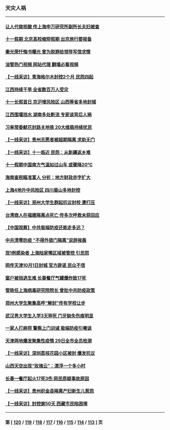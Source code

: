 ### 天灾人祸
---
#### [让人代做核酸 传上海申万研究所副所长夫妇被查](../../pages/ncid280/n13836745.md?10012045) 
#### [十一假期 北京高校缩短假期 出京旅行要报备](../../pages/ncid280/n13836742.md?10012045) 
#### [秦光荣忏悔书曝光 曾为脱罪给领导写信求情](../../pages/ncid280/n13836690.md?10012045) 
#### [油管热门视频 网站代理 翻墙必看视频](http://209.222.30.114:81/youtube.html?10012045)
#### [【一线采访】青海格尔木封控2个月 民怨四起](../../pages/ncid280/n13836720.md?10012045) 
#### [江西持续干旱 全省数百万人受灾](../../pages/ncid280/n13836696.md?10012045) 
#### [十一长假首日 京沪增风险区 山西等省多地封城](../../pages/ncid280/n13836535.md?10012045) 
#### [江西围堰挡水 湖南多处断流 专家谈背后人祸](../../pages/ncid280/n13835528.md?10012045) 
#### [习率常委献花封路关地铁 20大维稳持续扰民](../../pages/ncid280/n13836130.md?10012045) 
#### [【一线采访】贵州志愿者被超期隔离 求助无门](../../pages/ncid280/n13836203.md?10012045) 
#### [【一线采访】十一临近 民怨：从新疆返乡难](../../pages/ncid280/n13836124.md?10012045) 
#### [十一假期中国南方气温如过山车 或骤降20℃](../../pages/ncid280/n13835824.md?10012045) 
#### [海南查税瞄准富人 分析：地方财政赤字扩大](../../pages/ncid280/n13835957.md?10012045) 
#### [上海4地升中风险区 四川眉山多地封控](../../pages/ncid280/n13835767.md?10012045) 
#### [【一线采访】郑州大学生群起抗议封校 遭打压](../../pages/ncid280/n13835520.md?10012045) 
#### [台湾商人在福建隔离点死亡 传多次呼救未获回应](../../pages/ncid280/n13835622.md?10012045) 
#### [【中国观察】中共极端防疫还能走多远？](../../pages/ncid280/n13835529.md?10012045) 
#### [中共清零防疫 “不得外锁门隔离”说辞挨轰](../../pages/ncid280/n13835291.md?10012045) 
#### [现1例感染者 上海陆家嘴区域被管控 引民怨](../../pages/ncid280/n13835313.md?10012045) 
#### [网传天津10月1日封城 官方辟谣 民众不信](../../pages/ncid280/n13835014.md?10012045) 
#### [窗户被挡逃生难 长春餐厅气罐爆炸致17死](../../pages/ncid280/n13834910.md?10012045) 
#### [管轶任上海病毒研究院院长 曾批中共防疫政策](../../pages/ncid280/n13834896.md?10012045) 
#### [郑州大学生聚集高呼“解封”传有学校让步](../../pages/ncid280/n13834753.md?10012045) 
#### [武汉男大学生入学3天猝死 门牙缺失伤痕明显](../../pages/ncid280/n13834441.md?10012045) 
#### [一家人打麻将 警察上门训诫 极端防疫引嘲讽](../../pages/ncid280/n13834455.md?10012045) 
#### [天津两地爆发聚集性疫情 29日全市全员检测](../../pages/ncid280/n13834524.md?10012045) 
#### [【一线采访】深圳荔枝花园小区被封 爆发抗议](../../pages/ncid280/n13834469.md?10012045) 
#### [山西天空出现“玫瑰云”：漂浮一个多小时](../../pages/ncid280/n13834482.md?10012045) 
#### [长春一餐厅起火17死3伤 网民质疑事故原因](../../pages/ncid280/n13834400.md?10012045) 
#### [【一线采访】贵州织金县隔离产妇新生儿惹怨](../../pages/ncid280/n13833706.md?10012045) 
#### [【一线采访】封控逾50天 西藏市民陷困境](../../pages/ncid280/n13833674.md?10012045) 

---
#### 第 [ [120](./120.md?10012045) / [119](./119.md?10012045) / [118](./118.md?10012045) / [117](./117.md?10012045) / [116](./116.md?10012045) / [115](./115.md?10012045) / [114](./114.md?10012045) / [113](./113.md?10012045) ] 页
